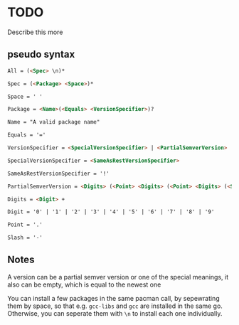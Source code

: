 # TODO

Describe this more

## pseudo syntax

```html
All = (<Spec> \n)*

Spec = (<Package> <Space>)*

Space = ' '

Package = <Name>(<Equals> <VersionSpecifier>)?

Name = "A valid package name"

Equals = '='

VersionSpecifier = <SpecialVersionSpecifier> | <PartialSemverVersion>

SpecialVersionSpecifier = <SameAsRestVersionSpecifier>

SameAsRestVersionSpecifier = '!'

PartialSemverVersion = <Digits> (<Point> <Digits> (<Point> <Digits> (<Slash> <Digits>)? )? )?

Digits = <Digit> +

Digit = '0' | '1' | '2' | '3' | '4' | '5' | '6' | '7' | '8' | '9' 

Point = '.'

Slash = '-'
```

## Notes

A version can be a partial semver version or one of the special meanings, it also can be empty, which is equal to the newest one

You can install a few packages in the same pacman call, by sepewrating them by space, so that e.g. `gcc-libs` and `gcc` are installed in the same go.
Otherwise, you can seperate them with `\n` to install each one individually.
